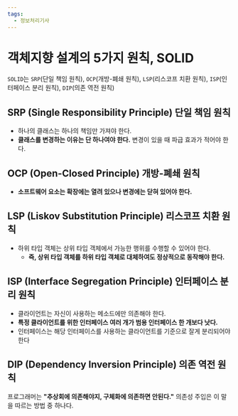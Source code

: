 ```yaml
---
tags:
  - 정보처리기사
---
```

# 객체지향 설계의 5가지 원칙, SOLID

`SOLID`는 `SRP`(단일 책임 원칙), `OCP`(개방-폐쇄 원칙), `LSP`(리스코프 치환 원칙), `ISP`(인터페이스 분리 원칙), `DIP`(의존 역전 원칙)

## SRP (Single Responsibility Principle) 단일 책임 원칙

- 하나의 클래스는 하나의 책임만 가져야 한다.
- **클래스를 변경하는 이유는 단 하나여야 한다.** 변경이 있을 때 파급 효과가 적어야 한다.
## OCP (Open-Closed Principle) 개방-폐쇄 원칙

- **소프트웨어 요소는 확장에는 열려 있으나 변경에는 닫혀 있어야 한다.**

## LSP (Liskov Substitution Principle) 리스코프 치환 원칙

- 하위 타입 객체는 상위 타입 객체에서 가능한 행위를 수행할 수 있어야 한다.
    - **즉, 상위 타입 객체를 하위 타입 객체로 대체하여도 정상적으로 동작해야 한다.**

## ISP (Interface Segregation Principle) 인터페이스 분리 원칙

- 클라이언트는 자신이 사용하는 메소드에만 의존해야 한다.
- **특정 클라이언트를 위한 인터페이스 여러 개가 범용 인터페이스 한 개보다 낫다.**
- 인터페이스는 해당 인터페이스를 사용하는 클라이언트를 기준으로 잘게 분리되어야 한다

## DIP (Dependency Inversion Principle) 의존 역전 원칙

프로그래머는 **"추상회에 의존해야지, 구체화에 의존하면 안된다."** 의존성 주입은 이 말을 따르는 방법 중 하나다.